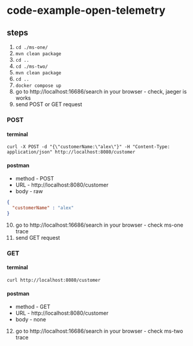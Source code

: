 # code-example-open-telemetry
## steps
1. `cd ./ms-one/`
2. `mvn clean package`
3. `cd ..`
4. `cd ./ms-two/`
5. `mvn clean package`
6. `cd ..`
7. `docker compose up`
8. go to http://localhost:16686/search in your browser - check, jaeger is works
9. send POST or GET request

### POST
#### terminal 
```
curl -X POST -d "{\"customerName:\"alex\"}" -H "Content-Type: application/json" http://localhost:8080/customer
```
#### postman
- method - POST
- URL - http://localhost:8080/customer
- body - raw
```json
{
  "customerName" : "alex"
}
```

10. go to http://localhost:16686/search in your browser - check ms-one trace
11. send GET request

### GET
#### terminal 
```
curl http://localhost:8080/customer 
```
#### postman
- method - GET
- URL - http://localhost:8080/customer
- body - none

12. go to http://localhost:16686/search in your browser - check ms-two trace

